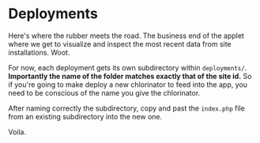 # Deployments

Here's where the rubber meets the road.
The business end of the applet where we get to visualize and inspect the most recent data from site installations.
Woot.

For now, each deployment gets its own subdirectory within ``deployments/``.
**Importantly the name of the folder matches exactly that of the site id.**
So if you're going to make deploy a new chlorinator to feed into the app, you need to be conscious of the name you give the chlorinator.

After naming correctly the subdirectory, copy and past the `index.php` file from an existing subdirectory into the new one.

Voila.
